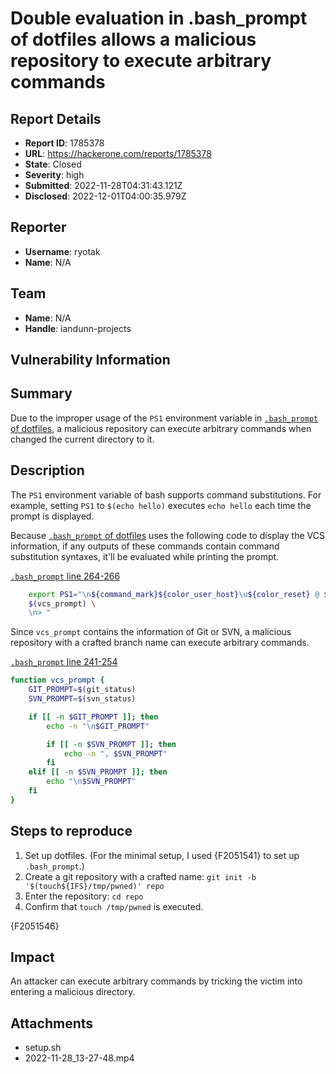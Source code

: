 # Double evaluation in .bash_prompt of dotfiles allows a malicious repository to execute arbitrary commands

## Report Details
- **Report ID**: 1785378
- **URL**: https://hackerone.com/reports/1785378
- **State**: Closed
- **Severity**: high
- **Submitted**: 2022-11-28T04:31:43.121Z
- **Disclosed**: 2022-12-01T04:00:35.979Z

## Reporter
- **Username**: ryotak
- **Name**: N/A

## Team
- **Name**: N/A
- **Handle**: iandunn-projects

## Vulnerability Information
## Summary
Due to the improper usage of the `PS1` environment variable in [`.bash_prompt` of dotfiles](https://github.com/iandunn/dotfiles/blob/16a432681077362f263cb926737ad5cca5df6307/.bash_prompt), a malicious repository can execute arbitrary commands when changed the current directory to it.

## Description
The `PS1` environment variable of bash supports command substitutions. For example, setting `PS1` to `$(echo hello)` executes `echo hello` each time the prompt is displayed.

Because [`.bash_prompt` of dotfiles](https://github.com/iandunn/dotfiles/blob/16a432681077362f263cb926737ad5cca5df6307/.bash_prompt) uses the following code to display the VCS information, if any outputs of these commands contain command substitution syntaxes, it'll be evaluated while printing the prompt.

[`.bash_prompt` line 264-266](https://github.com/iandunn/dotfiles/blob/16a432681077362f263cb926737ad5cca5df6307/.bash_prompt#L264-L266)
``` bash
	export PS1="\n${command_mark}${color_user_host}\u${color_reset} @ ${color_user_host}$hostname${color_reset} in ${color_folder}\w${color_reset} \
	$(vcs_prompt) \
	\n> "
```

Since `vcs_prompt` contains the information of Git or SVN, a malicious repository with a crafted branch name can execute arbitrary commands.

[`.bash_prompt` line 241-254](https://github.com/iandunn/dotfiles/blob/16a432681077362f263cb926737ad5cca5df6307/.bash_prompt#L241-L254)
``` bash
function vcs_prompt {
	GIT_PROMPT=$(git_status)
	SVN_PROMPT=$(svn_status)

	if [[ -n $GIT_PROMPT ]]; then
		echo -n "\n$GIT_PROMPT"

		if [[ -n $SVN_PROMPT ]]; then
			echo -n ", $SVN_PROMPT"
		fi
	elif [[ -n $SVN_PROMPT ]]; then
		echo "\n$SVN_PROMPT"
	fi
}
```

## Steps to reproduce
1. Set up dotfiles. (For the minimal setup, I used {F2051541} to set up `.bash_prompt`.)
2. Create a git repository with a crafted name: `git init -b '$(touch${IFS}/tmp/pwned)' repo`
3. Enter the repository: `cd repo`
4. Confirm that `touch /tmp/pwned` is executed.

{F2051546}

## Impact
An attacker can execute arbitrary commands by tricking the victim into entering a malicious directory.

## Attachments
- setup.sh
- 2022-11-28_13-27-48.mp4
